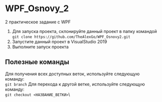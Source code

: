 # WPF_Osnovy_2
2 практическое задание с WPF
1. Для запуска проекта, склонируйте данный проект в папку командой\
```git clone https://github.com/TheAlexGo/WPF_Osnovy2.git```
2. Запустите данный проект в VisualStudio 2019
3. Выполните запуск проекта
## Полезные команды
Для получения всех доступных веток, используйте следующую команду:\
```git branch```
Для перехода к другой ветке, используйте следующую команду:\
```git checkout <НАЗВАНИЕ_ВЕТКИ>```\

